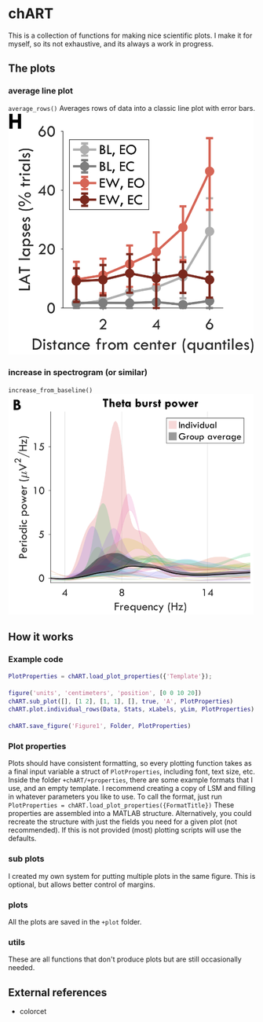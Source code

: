 # chART
This is a collection of functions for making nice scientific plots. I make it for myself, so its not exhaustive, and its always a work in progress. 


## The plots

### average line plot
`average_rows()`
Averages rows of data into a classic line plot with error bars.
<img src="docs/average_rows.PNG" alt="Image" width="500"/>

### increase in spectrogram (or similar)
`increase_from_baseline()`
<img src="docs/increase_from_baseline.PNG" alt="Image" width="500" style="text-align:center;">


## How it works

### Example code

```matlab
PlotProperties = chART.load_plot_properties({'Template'});

figure('units', 'centimeters', 'position', [0 0 10 20])
chART.sub_plot([], [1 2], [1, 1], [], true, 'A', PlotProperties)
chART.plot.individual_rows(Data, Stats, xLabels, yLim, PlotProperties)

chART.save_figure('Figure1', Folder, PlotProperties)

```

### Plot properties
Plots should have consistent formatting, so every plotting function takes as a final input variable a struct of `PlotProperties`, including font, text size, etc. Inside the folder `+chART/+properties`, there are some example formats that I use, and an empty template. I recommend creating a copy of LSM and filling in whatever parameters you like to use. 
To call the format, just run `PlotProperties = chART.load_plot_properties({FormatTitle})` These properties are assembled into a MATLAB structure. Alternatively, you could recreate the structure with just the fields you need for a given plot (not recommended). If this is not provided (most) plotting scripts will use the defaults.

### sub plots
I created my own system for putting multiple plots in the same figure. This is optional, but allows better control of margins.

### plots
All the plots are saved in the `+plot` folder.

### utils
These are all functions that don't produce plots but are still occasionally needed.



## External references

- colorcet